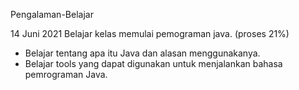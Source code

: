  Pengalaman-Belajar

 14 Juni 2021
 Belajar kelas memulai pemograman java. (proses 21%)
 * Belajar tentang apa itu Java dan alasan menggunakanya.
 * Belajar tools yang dapat digunakan untuk menjalankan bahasa pemrograman Java.
